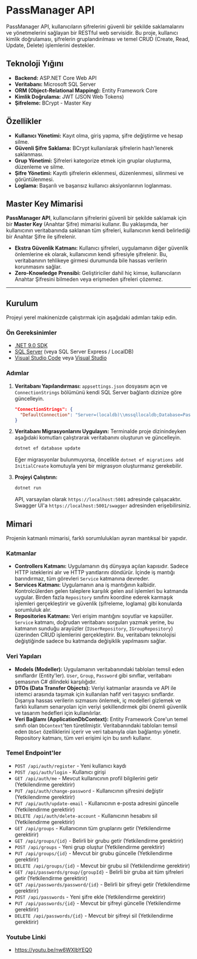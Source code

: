 # PassManager API

PassManager API, kullanıcıların şifrelerini güvenli bir şekilde saklamalarını ve yönetmelerini sağlayan bir RESTful web servisidir. Bu proje, kullanıcı kimlik doğrulaması, şifrelerin gruplandırılması ve temel CRUD (Create, Read, Update, Delete) işlemlerini destekler.

## Teknoloji Yığını

* **Backend:** ASP.NET Core Web API
* **Veritabanı:** Microsoft SQL Server
* **ORM (Object-Relational Mapping):** Entity Framework Core
* **Kimlik Doğrulama:** JWT (JSON Web Tokens)
* **Şifreleme:** BCrypt - Master Key

## Özellikler

* **Kullanıcı Yönetimi:** Kayıt olma, giriş yapma, şifre değiştirme ve hesap silme.
* **Güvenli Şifre Saklama:** BCrypt kullanılarak şifrelerin hash'lenerek saklanması.
* **Grup Yönetimi:** Şifreleri kategorize etmek için gruplar oluşturma, düzenleme ve silme.
* **Şifre Yönetimi:** Kayıtlı şifrelerin eklenmesi, düzenlenmesi, silinmesi ve görüntülenmesi.
* **Loglama:** Başarılı ve başarısız kullanıcı aksiyonlarının loglanması.

## Master Key Mimarisi

**PassManager API**, kullanıcıların şifrelerini güvenli bir şekilde saklamak için bir **Master Key** (Anahtar Şifre) mimarisi kullanır. Bu yaklaşımda, her kullanıcının veritabanında saklanan tüm şifreleri, kullanıcının kendi belirlediği bir Anahtar Şifre ile şifrelenir.

* **Ekstra Güvenlik Katmanı:** Kullanıcı şifreleri, uygulamanın diğer güvenlik önlemlerine ek olarak, kullanıcının kendi şifresiyle şifrelenir. Bu, veritabanının tehlikeye girmesi durumunda bile hassas verilerin korunmasını sağlar.
* **Zero-Knowledge Prensibi:** Geliştiriciler dahil hiç kimse, kullanıcıların Anahtar Şifresini bilmeden veya erişmeden şifreleri çözemez.

---

## Kurulum

Projeyi yerel makinenizde çalıştırmak için aşağıdaki adımları takip edin.

### Ön Gereksinimler

* [.NET 9.0 SDK](https://dotnet.microsoft.com/download/dotnet/9.0)
* [SQL Server](https://www.microsoft.com/sql-server/sql-server-downloads) (veya SQL Server Express / LocalDB)
* [Visual Studio Code](https://code.visualstudio.com/) veya [Visual Studio](https://visualstudio.microsoft.com/)

### Adımlar

1.  **Veritabanı Yapılandırması:**
    `appsettings.json` dosyasını açın ve `ConnectionStrings` bölümünü kendi SQL Server bağlantı dizinize göre güncelleyin.
    ```json
    "ConnectionStrings": {
      "DefaultConnection": "Server=(localdb)\\mssqllocaldb;Database=PassManagerDB;Trusted_Connection=True;MultipleActiveResultSets=true"
    }
    ```

2.  **Veritabanı Migrasyonlarını Uygulayın:**
    Terminalde proje dizinindeyken aşağıdaki komutları çalıştırarak veritabanını oluşturun ve güncelleyin.
    ```bash
    dotnet ef database update
    ```
    Eğer migrasyonlar bulunmuyorsa, öncelikle `dotnet ef migrations add InitialCreate` komutuyla yeni bir migrasyon oluşturmanız gerekebilir.

3.  **Projeyi Çalıştırın:**
    ```bash
    dotnet run
    ```
    API, varsayılan olarak `https://localhost:5001` adresinde çalışacaktır. Swagger UI'a `https://localhost:5001/swagger` adresinden erişebilirsiniz.


## Mimari

Projenin katmanlı mimarisi, farklı sorumlulukları ayıran mantıksal bir yapıdır.

### Katmanlar

* **Controllers Katmanı:** Uygulamanın dış dünyaya açılan kapısıdır. Sadece HTTP isteklerini alır ve HTTP yanıtlarını döndürür. İçinde iş mantığı barındırmaz, tüm görevleri `Service` katmanına devreder.
* **Services Katmanı:** Uygulamanın ana iş mantığının kalbidir. Kontrolcülerden gelen taleplere karşılık gelen asıl işlemleri bu katmanda uygular. Birden fazla `Repository` sınıfını koordine ederek karmaşık işlemleri gerçekleştirir ve güvenlik (şifreleme, loglama) gibi konularda sorumluluk alır.
* **Repositories Katmanı:** Veri erişim mantığını soyutlar ve kapsüller. `Service` katmanı, doğrudan veritabanı sorguları yazmak yerine, bu katmanın sunduğu arayüzler (`IUserRepository`, `IGroupRepository`) üzerinden CRUD işlemlerini gerçekleştirir. Bu, veritabanı teknolojisi değiştiğinde sadece bu katmanda değişiklik yapılmasını sağlar.

### Veri Yapıları

* **Models (Modeller):** Uygulamanın veritabanındaki tabloları temsil eden sınıflardır (Entity'ler). `User`, `Group`, `Password` gibi sınıflar, veritabanı şemasının C# dilindeki karşılığıdır.
* **DTOs (Data Transfer Objects):** Veriyi katmanlar arasında ve API ile istemci arasında taşımak için kullanılan hafif veri taşıyıcı sınıflardır. Dışarıya hassas verilerin sızmasını önlemek, iç modelleri gizlemek ve farklı kullanım senaryoları için veriyi şekillendirmek gibi önemli güvenlik ve tasarım hedefleri için kullanılırlar.
* **Veri Bağlamı (ApplicationDbContext):** Entity Framework Core'un temel sınıfı olan `DbContext`'ten türetilmiştir. Veritabanındaki tabloları temsil eden `DbSet` özelliklerini içerir ve veri tabanıyla olan bağlantıyı yönetir. Repository katmanı, tüm veri erişimi için bu sınıfı kullanır.


### Temel Endpoint'ler

* `POST /api/auth/register` - Yeni kullanıcı kaydı
* `POST /api/auth/login` - Kullanıcı girişi
* `GET /api/auth/me` - Mevcut kullanıcının profil bilgilerini getir (Yetkilendirme gerektirir)
* `PUT /api/auth/change-password` - Kullanıcının şifresini değiştir (Yetkilendirme gerektirir)
* `PUT /api/auth/update-email` - Kullanıcının e-posta adresini güncelle (Yetkilendirme gerektirir)
* `DELETE /api/auth/delete-account` - Kullanıcının hesabını sil (Yetkilendirme gerektirir)
* `GET /api/groups` - Kullanıcının tüm gruplarını getir (Yetkilendirme gerektirir)
* `GET /api/groups/{id}` - Belirli bir grubu getir (Yetkilendirme gerektirir)
* `POST /api/groups` - Yeni grup oluştur (Yetkilendirme gerektirir)
* `PUT /api/groups/{id}` - Mevcut bir grubu güncelle (Yetkilendirme gerektirir)
* `DELETE /api/groups/{id}` - Mevcut bir grubu sil (Yetkilendirme gerektirir)
* `GET /api/passwords/group/{groupId}` - Belirli bir gruba ait tüm şifreleri getir (Yetkilendirme gerektirir)
* `GET /api/passwords/password/{id}` - Belirli bir şifreyi getir (Yetkilendirme gerektirir)
* `POST /api/passwords` - Yeni şifre ekle (Yetkilendirme gerektirir)
* `PUT /api/passwords/{id}` - Mevcut bir şifreyi güncelle (Yetkilendirme gerektirir)
* `DELETE /api/passwords/{id}` - Mevcut bir şifreyi sil (Yetkilendirme gerektirir)

### Youtube Linki
 * https://youtu.be/nw6WXlbYEQ0
